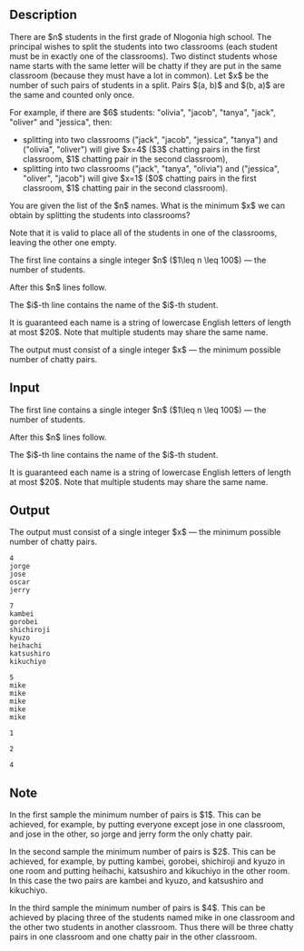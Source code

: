 ## Description

<div><p>There are $n$ students in the first grade of Nlogonia high school. The principal wishes to split the students into two classrooms (each student must be in exactly one of the classrooms). Two distinct students whose name starts with the same letter will be chatty if they are put in the same classroom (because they must have a lot in common). Let $x$ be the number of such pairs of students in a split. Pairs $(a, b)$ and $(b, a)$ are the same and counted only once.</p><p>For example, if there are $6$ students: "<span class="tex-font-style-tt">olivia</span>", "<span class="tex-font-style-tt">jacob</span>", "<span class="tex-font-style-tt">tanya</span>", "<span class="tex-font-style-tt">jack</span>", "<span class="tex-font-style-tt">oliver</span>" and "<span class="tex-font-style-tt">jessica</span>", then:</p><ul> <li> splitting into two classrooms ("<span class="tex-font-style-tt">jack</span>", "<span class="tex-font-style-tt">jacob</span>", "<span class="tex-font-style-tt">jessica</span>", "<span class="tex-font-style-tt">tanya</span>") and ("<span class="tex-font-style-tt">olivia</span>", "<span class="tex-font-style-tt">oliver</span>") will give $x=4$ ($3$ chatting pairs in the first classroom, $1$ chatting pair in the second classroom), </li><li> splitting into two classrooms ("<span class="tex-font-style-tt">jack</span>", "<span class="tex-font-style-tt">tanya</span>", "<span class="tex-font-style-tt">olivia</span>") and ("<span class="tex-font-style-tt">jessica</span>", "<span class="tex-font-style-tt">oliver</span>", "<span class="tex-font-style-tt">jacob</span>") will give $x=1$ ($0$ chatting pairs in the first classroom, $1$ chatting pair in the second classroom). </li></ul><p>You are given the list of the $n$ names. What is the minimum $x$ we can obtain by splitting the students into classrooms?</p><p>Note that it is valid to place all of the students in one of the classrooms, leaving the other one empty.</p></div><div class="input-specification"><p>The first line contains a single integer $n$ ($1\leq n \leq 100$)&nbsp;— the number of students.</p><p>After this $n$ lines follow.</p><p>The $i$-th line contains the name of the $i$-th student.</p><p>It is guaranteed each name is a string of lowercase English letters of length at most $20$. Note that multiple students may share the same name.</p></div><div class="output-specification"><p>The output must consist of a single integer $x$&nbsp;— the minimum possible number of chatty pairs.</p></div>

## Input

<p>The first line contains a single integer $n$ ($1\leq n \leq 100$)&nbsp;— the number of students.</p><p>After this $n$ lines follow.</p><p>The $i$-th line contains the name of the $i$-th student.</p><p>It is guaranteed each name is a string of lowercase English letters of length at most $20$. Note that multiple students may share the same name.</p>

## Output

<p>The output must consist of a single integer $x$&nbsp;— the minimum possible number of chatty pairs.</p>





```input1
4
jorge
jose
oscar
jerry
```




```input2
7
kambei
gorobei
shichiroji
kyuzo
heihachi
katsushiro
kikuchiyo
```




```input3
5
mike
mike
mike
mike
mike
```




```output1
1
```




```output2
2
```




```output3
4
```



## Note

<p>In the first sample the minimum number of pairs is $1$. This can be achieved, for example, by putting everyone except <span class="tex-font-style-tt">jose</span> in one classroom, and <span class="tex-font-style-tt">jose</span> in the other, so <span class="tex-font-style-tt">jorge</span> and <span class="tex-font-style-tt">jerry</span> form the only chatty pair.</p><p>In the second sample the minimum number of pairs is $2$. This can be achieved, for example, by putting <span class="tex-font-style-tt">kambei</span>, <span class="tex-font-style-tt">gorobei</span>, <span class="tex-font-style-tt">shichiroji</span> and <span class="tex-font-style-tt">kyuzo</span> in one room and putting <span class="tex-font-style-tt">heihachi</span>, <span class="tex-font-style-tt">katsushiro</span> and <span class="tex-font-style-tt">kikuchiyo</span> in the other room. In this case the two pairs are <span class="tex-font-style-tt">kambei</span> and <span class="tex-font-style-tt">kyuzo</span>, and <span class="tex-font-style-tt">katsushiro</span> and <span class="tex-font-style-tt">kikuchiyo</span>.</p><p>In the third sample the minimum number of pairs is $4$. This can be achieved by placing three of the students named <span class="tex-font-style-tt">mike</span> in one classroom and the other two students in another classroom. Thus there will be three chatty pairs in one classroom and one chatty pair in the other classroom.</p>
